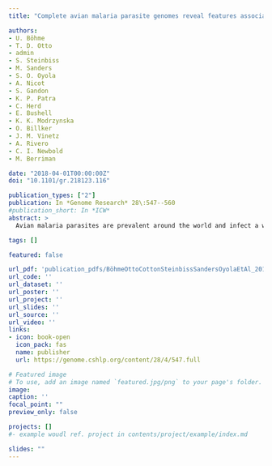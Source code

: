 ```yaml
---
title: "Complete avian malaria parasite genomes reveal features associated with lineage-specific evolution in birds and mammals"

authors:
- U. Böhme
- T. D. Otto
- admin
- S. Steinbiss
- M. Sanders
- S. O. Oyola
- A. Nicot
- S. Gandon
- K. P. Patra
- C. Herd
- E. Bushell
- K. K. Modrzynska
- O. Billker
- J. M. Vinetz
- A. Rivero
- C. I. Newbold
- M. Berriman

date: "2018-04-01T00:00:00Z"
doi: "10.1101/gr.218123.116"

publication_types: ["2"]
publication: In *Genome Research* 28\:547--560
#publication_short: In *ICW*
abstract: >
  Avian malaria parasites are prevalent around the world and infect a wide diversity of bird species. Here, we report the sequencing and analysis of high-quality draft genome sequences for two avian malaria species, Plasmodium relictum and Plasmodium gallinaceum We identify 50 genes that are specific to avian malaria, located in an otherwise conserved core of the genome that shares gene synteny with all other sequenced malaria genomes. Phylogenetic analysis suggests that the avian malaria species form an outgroup to the mammalian Plasmodium species, and using amino acid divergence between species, we estimate the avian- and mammalian-infective lineages diverged in the order of 10 million years ago. Consistent with their phylogenetic position, we identify orthologs of genes that had previously appeared to be restricted to the clades of parasites containing Plasmodium falciparum and Plasmodium vivax, the species with the greatest impact on human health. From these orthologs, we explore differential diversifying selection across the genus and show that the avian lineage is remarkable in the extent to which invasion-related genes are evolving. The subtelomeres of the P. relictum and P. gallinaceum genomes contain several novel gene families, including an expanded surf multigene family. We also identify an expansion of reticulocyte binding protein homologs in P. relictum, and within these proteins, we detect distinct regions that are specific to nonhuman primate, humans, rodent, and avian hosts. For the first time in the Plasmodium lineage, we find evidence of transposable elements, including several hundred fragments of LTR-retrotransposons in both species and an apparently complete LTR-retrotransposon in the genome of P. gallinaceum.

tags: []

featured: false

url_pdf: 'publication_pdfs/BöhmeOttoCottonSteinbissSandersOyolaEtAl_2018_CompleteAvianMalariaParasiteGEnomesRevealFeaturesAssociatedWithLineageSpecificEvolutionInBirdsAndMammals_GenomeResearch.pdf'
url_code: ''
url_dataset: ''
url_poster: ''
url_project: ''
url_slides: ''
url_source: ''
url_video: ''
links:
- icon: book-open
  icon_pack: fas
  name: publisher
  url: https://genome.cshlp.org/content/28/4/547.full

# Featured image
# To use, add an image named `featured.jpg/png` to your page's folder.
image:
caption: ''
focal_point: ""
preview_only: false

projects: []
#- example woudl ref. project in contents/project/example/index.md

slides: ""
---
```

